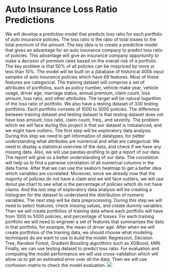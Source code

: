 # Auto Insurance Loss Ratio Predictions
We will develop a predictive model that predicts loss ratio for each portfolio of auto insurance policies. The loss ratio is the ratio of total losses to the total premium of the amount. 
The key idea is to create a predictive model that gives an advantage for an auto insurance company to predict loss ratio of policies. This advantage will give an insurance company opportunity to make a decision of premium rates based on the overall risk of a portfolio.  The key problem is that 50% of all policies can be mispriced by more or less than 10%. 
The model will be built on a database of historical 400k input samples of auto insurance policies which have 69 features. Most of these features are categorical. The training dataset will comprise a set of attributes of portfolios, such as policy number, vehicle make year, vehicle usage, driver age, marriage status, annual premium, claim count, loss amount, loss ratio, and other attributes. The target will be natural logarithm of the loss ratio of portfolio. We also have a testing dataset of 330 testing portfolios. Each portfolio consists of 1000 to 5000 policies. The difference between training dataset and testing dataset is that testing dataset does not have loss amount, loss ratio, claim count, freq., and severity. The problem which we will face during this project is that our dataset is imbalanced, and we might have outliers.
The first step will be exploratory data analysis. During this step we need to get information of datatypes, for better understanding what attributes are numerical and what are categorical. We need to display a statistical overview of the data, and check if we have any missing data. Also, we will use pandas-profiling to get a report of our data. The report will give us a better understanding of our data. The correlation will help us to find a pairwise correlation of all numerical columns in the data frame. After that we can use the seaborn heatmap to get a better idea which variables are correlated. Moreover, since we already now that the majority of policies do not have a claim and we will face outliers, we will use donut pie chart to see what is the percentage of policies which do not have claims. And the last step of exploratory data analysis will be creating a histogram for the dataset to understand the distribution of numeric variables.
The next step will be data preprocessing. During this step we will need to select features, check missing values, and create dummy variables.  Then we will create portfolios of training data where each portfolio will have from 1000 to 5000 policies, and percentage of losses. For each training portfolio we will need to engineer a set of features that summarizes the data in that portfolio, for example, the mean of driver age.
After when we will create portfolios of the training data, we should choose what modeling techniques do we want to use to build the model: Regression, Decision Tree, Random Forest, Gradient Boosting algorithms such as XGBoost, kNN. Finally, we can use testing dataset to predict loss ratio.
For evaluation and computing the model performance we will use cross-validation which will allow us to get an estimated error over all the data. Then we will use confusion-matrix to check the model evaluation. 
![](images/kaggle_competition.jpg)
